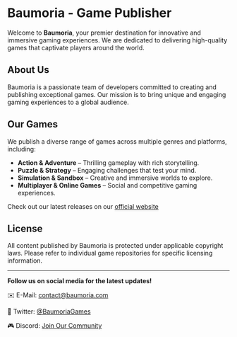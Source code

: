 # Baumoria - Game Publisher

Welcome to **Baumoria**, your premier destination for innovative and immersive gaming experiences. We are dedicated to delivering high-quality games that captivate players around the world.

## About Us
Baumoria is a passionate team of developers committed to creating and publishing exceptional games. Our mission is to bring unique and engaging gaming experiences to a global audience.

## Our Games
We publish a diverse range of games across multiple genres and platforms, including:
- **Action & Adventure** – Thrilling gameplay with rich storytelling.
- **Puzzle & Strategy** – Engaging challenges that test your mind.
- **Simulation & Sandbox** – Creative and immersive worlds to explore.
- **Multiplayer & Online Games** – Social and competitive gaming experiences.

Check out our latest releases on our [official website](https://baumoria.com/)

## License
All content published by Baumoria is protected under applicable copyright laws. Please refer to individual game repositories for specific licensing information.

---
**Follow us on social media for the latest updates!**

✉️ E-Mail: [contact@baumoria.com](mailto:contact@baumoria.com)

📢 Twitter: [@BaumoriaGames](https://baumoria.com/links/twitter)  

🎮 Discord: [Join Our Community](https://baumoria.com/links/discord)
